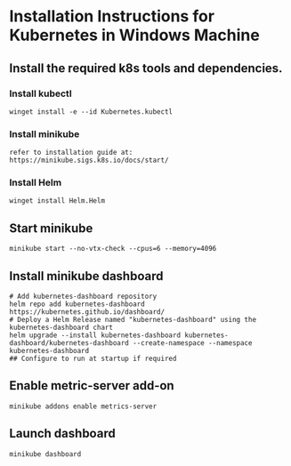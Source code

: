# Installation Instructions for Kubernetes in Windows Machine

## Install the required k8s tools and dependencies.
### Install kubectl
```
winget install -e --id Kubernetes.kubectl
```
### Install minikube
```
refer to installation guide at: https://minikube.sigs.k8s.io/docs/start/
```
### Install Helm
```
winget install Helm.Helm
```


## Start minikube
```
minikube start --no-vtx-check --cpus=6 --memory=4096
```

## Install minikube dashboard
```
# Add kubernetes-dashboard repository
helm repo add kubernetes-dashboard https://kubernetes.github.io/dashboard/
# Deploy a Helm Release named "kubernetes-dashboard" using the kubernetes-dashboard chart
helm upgrade --install kubernetes-dashboard kubernetes-dashboard/kubernetes-dashboard --create-namespace --namespace kubernetes-dashboard
## Configure to run at startup if required
```

## Enable metric-server add-on
```
minikube addons enable metrics-server
```

## Launch dashboard
```
minikube dashboard
```